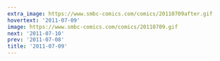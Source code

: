 ```yaml
---
extra_image: https://www.smbc-comics.com/comics/20110709after.gif
hovertext: '2011-07-09'
image: https://www.smbc-comics.com/comics/20110709.gif
next: '2011-07-10'
prev: '2011-07-08'
title: '2011-07-09'
---
```

